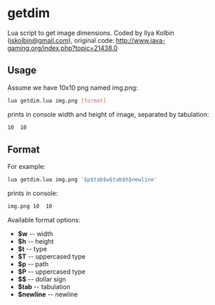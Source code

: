 getdim
======
Lua script to get image dimensions. 
Coded by Ilya Kolbin (iskolbin@gmail.com), original code:
http://www.java-gaming.org/index.php?topic=21438.0

Usage
-----

Assume we have 10x10 png named img.png:

```sh
lua getdim.lua img.png [format]
```

prints in console width and height of image, separated by tabulation:

```sh
10	10
```

Format
------

For example:

```sh
lua getdim.lua img.png '$p$tab$w$tab$h$newline'
```

prints in console:

```sh
img.png	10	10
```

Available format options:

- **$w** -- width
- **$h** -- height
- **$t** -- type
- **$T** -- uppercased type
- **$p** -- path
- **$P** -- uppercased type
- **$$** -- dollar sign
- **$tab** -- tabulation
- **$newline** -- newline
